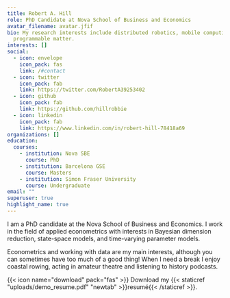 ```yaml
---
title: Robert A. Hill
role: PhD Candidate at Nova School of Business and Economics
avatar_filename: avatar.jfif
bio: My research interests include distributed robotics, mobile computing and
  programmable matter.
interests: []
social:
  - icon: envelope
    icon_pack: fas
    link: /#contact
  - icon: twitter
    icon_pack: fab
    link: https://twitter.com/RobertA39253402
  - icon: github
    icon_pack: fab
    link: https://github.com/hillrobbie
  - icon: linkedin
    icon_pack: fab
    link: https://www.linkedin.com/in/robert-hill-78418a69
organizations: []
education:
  courses:
    - institution: Nova SBE
      course: PhD
    - institution: Barcelona GSE
      course: Masters
    - institution: Simon Fraser University
      course: Undergraduate
email: ""
superuser: true
highlight_name: true
---
```

I am a PhD candidate at the Nova School of Business and Economics. I work in the field of applied econometrics with interests in Bayesian dimension reduction, state-space models, and time-varying parameter models. 

Econometrics and working with data are my main interests, although you can sometimes have too much of a good thing! When I need a break I enjoy coastal rowing, acting in amateur theatre and listening to history podcasts.

{{< icon name="download" pack="fas" >}} Download my {{< staticref "uploads/demo_resume.pdf" "newtab" >}}resumé{{< /staticref >}}.
